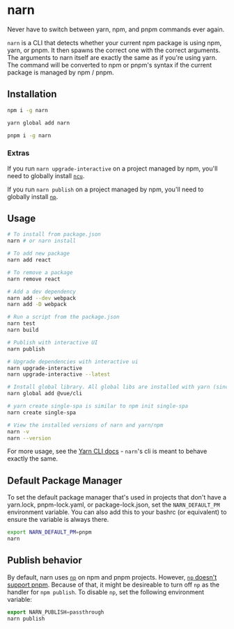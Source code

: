 # narn

Never have to switch between yarn, npm, and pnpm commands ever again.

`narn` is a CLI that detects whether your current npm package is using npm, yarn, or pnpm. It then spawns the correct one with the correct arguments. The arguments to narn itself are exactly the same as if you're using yarn. The command will be converted to npm or pnpm's syntax if the current package is managed by npm / pnpm.

## Installation

```sh
npm i -g narn

yarn global add narn

pnpm i -g narn
```

### Extras

If you run `narn upgrade-interactive` on a project managed by npm, you'll need to globally install [`ncu`](https://github.com/tjunnone/npm-check-updates).

If you run `narn publish` on a project managed by npm, you'll need to globally install [`np`](https://github.com/sindresorhus/np).

## Usage

```sh
# To install from package.json
narn # or narn install

# To add new package
narn add react

# To remove a package
narn remove react

# Add a dev dependency
narn add --dev webpack
narn add -D webpack

# Run a script from the package.json
narn test
narn build

# Publish with interactive UI
narn publish

# Upgrade dependencies with interactive ui
narn upgrade-interactive
narn upgrade-interactive --latest

# Install global library. All global libs are installed with yarn (since the most important thing is just that you consistently use the same package manager for global libs)
narn global add @vue/cli

# yarn create single-spa is similar to npm init single-spa
narn create single-spa

# View the installed versions of narn and yarn/npm
narn -v
narn --version
```

For more usage, see the [Yarn CLI docs](https://yarnpkg.com/lang/en/docs/cli/) - `narn`'s cli is meant to behave exactly the same.

## Default Package Manager

To set the default package manager that's used in projects that don't have a yarn.lock, pnpm-lock.yaml, or package-lock.json, set the `NARN_DEFAULT_PM` environment variable. You can also add this to your bashrc (or equivalent) to ensure the variable is always there.

```sh
export NARN_DEFAULT_PM=pnpm
narn
```

## Publish behavior

By default, narn uses [`np`](https://github.com/sindresorhus/np) on npm and pnpm projects. However, [`np` doesn't support pnpm](https://github.com/sindresorhus/np/issues/251). Because of that, it might be desireable to turn off `np` as the handler for `npm publish`. To disable `np`, set the following environment variable:

```js
export NARN_PUBLISH=passthrough
narn publish
```
